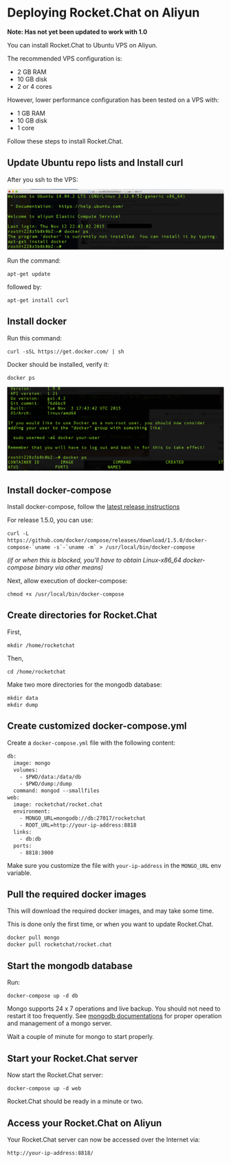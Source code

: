 # Deploying Rocket.Chat on Aliyun

**Note: Has not yet been updated to work with 1.0**

You can install Rocket.Chat to Ubuntu VPS on Aliyun.

The recommended VPS configuration is:

- 2 GB RAM
- 10 GB disk
- 2 or 4 cores

However, lower performance configuration has been tested on a VPS with:

- 1 GB RAM
- 10 GB disk
- 1 core

Follow these steps to install Rocket.Chat.

## Update Ubuntu repo lists and Install curl

After you ssh to the VPS:

![aliyun shell](https://raw.githubusercontent.com/Sing-Li/bbug/master/images/aliyun1.png)

Run the command:

```
apt-get update
```

followed by:

```
apt-get install curl
```

## Install docker

Run this command:

```
curl -sSL https://get.docker.com/ | sh
```

Docker should be installed, verify it:

```
docker ps
```

![aliyun docker verify](https://raw.githubusercontent.com/Sing-Li/bbug/master/images/aliyun2.png)

## Install docker-compose

Install docker-compose, follow the [latest release instructions](https://github.com/docker/compose/releases)

For release 1.5.0, you can use:

```
curl -L https://github.com/docker/compose/releases/download/1.5.0/docker-compose-`uname -s`-`uname -m` > /usr/local/bin/docker-compose
```

*(if or when this is blocked, you'll have to obtain Linux-x86_64 docker-compose binary via other means)*

Next, allow execution of docker-compose:

```
chmod +x /usr/local/bin/docker-compose
```

## Create directories for Rocket.Chat

First,

```
mkdir /home/rocketchat
```

Then,

```
cd /home/rocketchat
```

Make two more directories for the mongodb database:

```
mkdir data
mkdir dump
```

## Create customized docker-compose.yml

Create a `docker-compose.yml` file with the following content:

```
db:
  image: mongo
  volumes:
    - $PWD/data:/data/db
    - $PWD/dump:/dump
  command: mongod --smallfiles
web:
  image: rocketchat/rocket.chat
  environment:
    - MONGO_URL=mongodb://db:27017/rocketchat
    - ROOT_URL=http://your-ip-address:8818
  links:
    - db:db
  ports:
    - 8818:3000
```

Make sure you customize the file with `your-ip-address` in the `MONGO_URL` env variable.

## Pull the required docker images

This will download the required docker images, and may take some time.

This is done only the first time, or when you want to update Rocket.Chat.

```
docker pull mongo
docker pull rocketchat/rocket.chat
```

## Start the mongodb database

Run:

```
docker-compose up -d db
```

Mongo supports 24 x 7 operations and live backup.  You should not need to restart it too frequently.  See  [mongodb documentations](https://docs.mongodb.org/manual/) for proper operation and management of a mongo server.

Wait a couple of minute for mongo to start properly.

## Start your Rocket.Chat server

Now start the Rocket.Chat server:

```
docker-compose up -d web
```

Rocket.Chat should be ready in a minute or two.

## Access your Rocket.Chat on Aliyun

Your Rocket.Chat server can now be accessed over the Internet via:

```
http://your-ip-address:8818/
```
